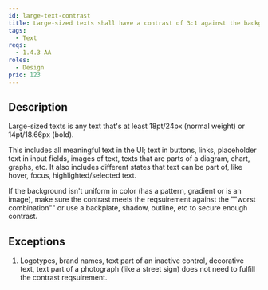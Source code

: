 ```yaml
---
id: large-text-contrast
title: Large-sized texts shall have a contrast of 3:1 against the background
tags:
  - Text
reqs:
  - 1.4.3 AA
roles:
  - Design
prio: 123
---
```


## Description

Large-sized texts is any text that's at least 18pt/24px (normal weight) or 14pt/18.66px (bold).

This includes all meaningful text in the UI; text in buttons, links, placeholder text in input fields, images of text, texts that are parts of a diagram, chart, graphs, etc. It also includes different states that text can be part of, like hover, focus, highlighted/selected text.

If the background isn't uniform in color (has a pattern, gradient or is an image), make sure the contrast meets the reqsuirement against the ""worst combination"" or use a backplate, shadow, outline, etc to secure enough contrast.

## Exceptions

1. Logotypes, brand names, text part of an inactive control, decorative text, text part of a photograph (like a street sign) does not need to fulfill the contrast reqsuirement.
